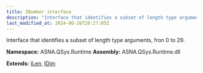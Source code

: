 ```yaml
---
title: INumber interface
description: "Interface that identifies a subset of length type arguments, fron 0 to 29. "
last_modified_at: 2024-06-26T20:27:05Z
---
```


Interface that identifies a subset of length type arguments, fron 0 to 29.

**Namespace:** ASNA.QSys.Runtime
**Assembly:** ASNA.QSys.Runtime.dll

**Extends:** [ILen](/reference/runtime/qsys-runtime/i-len.html), [IDim](/reference/runtime/qsys-runtime/i-dim.html)
<br>
<br>
